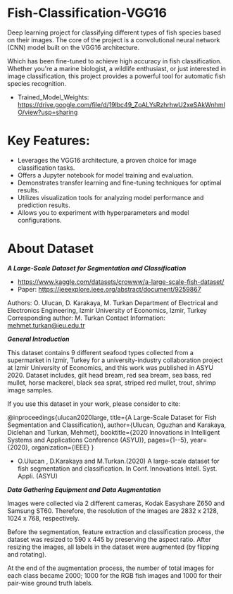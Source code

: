 # Fish-Classification-VGG16
Deep learning project for classifying different types of fish species based on their images. The core of the project is a convolutional neural network (CNN) model built on the VGG16 architecture.

Which has been fine-tuned to achieve high accuracy in fish classification. Whether you're a marine biologist, a wildlife enthusiast, or just interested in image classification, this project provides a powerful tool for automatic fish species recognition.

* Trained_Model_Weights: https://drive.google.com/file/d/19lbc49_ZoALYsRzhrhwU2xeSAkWnhmIO/view?usp=sharing

# Key Features:

* Leverages the VGG16 architecture, a proven choice for image classification tasks.
* Offers a Jupyter notebook for model training and evaluation.
* Demonstrates transfer learning and fine-tuning techniques for optimal results.
* Utilizes visualization tools for analyzing model performance and prediction results.
* Allows you to experiment with hyperparameters and model configurations.

# About Dataset
***A Large-Scale Dataset for Segmentation and Classification***
* https://www.kaggle.com/datasets/crowww/a-large-scale-fish-dataset/
* Paper: https://ieeexplore.ieee.org/abstract/document/9259867

Authors: O. Ulucan, D. Karakaya, M. Turkan
Department of Electrical and Electronics Engineering, Izmir University of Economics, Izmir, Turkey
Corresponding author: M. Turkan
Contact Information: mehmet.turkan@ieu.edu.tr


***General Introduction***

This dataset contains 9 different seafood types collected from a supermarket in Izmir, Turkey
for a university-industry collaboration project at Izmir University of Economics, and this work
was published in ASYU 2020.
Dataset includes, gilt head bream, red sea bream, sea bass, red mullet, horse mackerel, 
black sea sprat, striped red mullet, trout, shrimp image samples. 

If you use this dataset in your work, please consider to cite:

@inproceedings{ulucan2020large,
  title={A Large-Scale Dataset for Fish Segmentation and Classification},
  author={Ulucan, Oguzhan and Karakaya, Diclehan and Turkan, Mehmet},
  booktitle={2020 Innovations in Intelligent Systems and Applications Conference (ASYU)},
  pages={1--5},
  year={2020},
  organization={IEEE}
}

* O.Ulucan , D.Karakaya and M.Turkan.(2020) A large-scale dataset for fish segmentation and classification.
In Conf. Innovations Intell. Syst. Appli. (ASYU)



***Data Gathering Equipment and Data Augmentation***

Images were collected via 2 different cameras, Kodak Easyshare Z650 and Samsung ST60. 
Therefore, the resolution of the images are 2832 x 2128, 1024 x 768, respectively.

Before the segmentation, feature extraction and classification process, the dataset was resized to 590 x 445
by preserving the aspect ratio. After resizing the images, all labels in the dataset were augmented (by flipping and rotating). 

At the end of the augmentation process, the number of total images for each class became 2000; 1000 for the RGB fish images
and 1000 for their pair-wise ground truth labels. 
 

